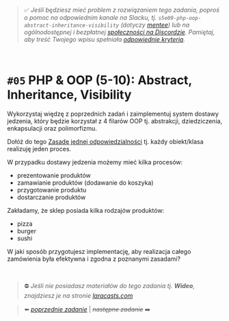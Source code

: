 > :white_check_mark: *Jeśli będziesz mieć problem z rozwiązaniem tego zadania, poproś o pomoc na odpowiednim kanale na Slacku, tj. `s5e09-php-oop-abstract-inheritance-visibility` (dotyczy [mentee](https://devmentor.pl/mentoring-javascript/)) lub na ogólnodostępnej i bezpłatnej [społeczności na Discordzie](https://devmentor.pl/discord). Pamiętaj, aby treść Twojego wpisu spełniała [odpowiednie kryteria](https://devmentor.pl/jak-prosic-o-pomoc/).*

&nbsp;

# `#05` PHP & OOP (5-10): Abstract, Inheritance, Visibility

Wykorzystaj więdzę z poprzednich zadań i zaimplementuj system dostawy jedzenia, który będzie korzystał z 4 filarów OOP tj. abstrakcji, dziedziczenia, enkapsulacji oraz polimorfizmu.


Dołóż do tego [Zasadę jednej odpowiedzialności](https://pl.wikipedia.org/wiki/Zasada_jednej_odpowiedzialno%C5%9Bci) tj. każdy obiekt/klasa realizuję jeden proces.

W przypadku dostawy jedzenia możemy mieć kilka procesów:
- prezentowanie produktów
- zamawianie produktów (dodawanie do koszyka)
- przygotowanie produktu
- dostarczanie produktów


Zakładamy, że sklep posiada kilka rodzajów produktów:
- pizza
- burger
- sushi

W jaki sposób przygotujesz implementację, aby realizacja całego zamówienia była efektywna i zgodna z poznanymi zasadami?


&nbsp;
> :no_entry: *Jeśli nie posiadasz materiałów do tego zadania tj. **Wideo**, znajdziesz je na stronie [laracasts.com](https://laracasts.com/referral/bogolubow)*

> :arrow_left: [*poprzednie zadanie*](./../04) | ~~*następne zadanie*~~ :arrow_right:
